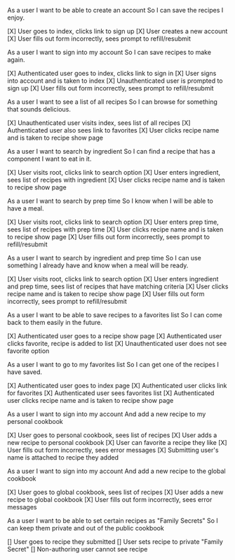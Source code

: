 As a user
I want to be able to create an account
So I can save the recipes I enjoy.

[X] User goes to index, clicks link to sign up
[X] User creates a new account
[X] User fills out form incorrectly, sees prompt to refill/resubmit


As a user
I want to sign into my account
So I can save recipes to make again.

[X] Authenticated user goes to index, clicks link to sign in
[X] User signs into account and is taken to index
[X] Unauthenticated user is prompted to sign up
[X] User fills out form incorrectly, sees prompt to refill/resubmit


As a user
I want to see a list of all recipes
So I can browse for something that sounds delicious.

[X] Unauthenticated user visits index, sees list of all recipes
[X] Authenticated user also sees link to favorites
[X] User clicks recipe name and is taken to recipe show page


As a user
I want to search by ingredient
So I can find a recipe that has a component I want to eat in it.

[X] User visits root, clicks link to search option
[X] User enters ingredient, sees list of recipes with ingredient
[X] User clicks recipe name and is taken to recipe show page


As a user
I want to search by prep time
So I know when I will be able to have a meal.

[X] User visits root, clicks link to search option
[X] User enters prep time, sees list of recipes with prep time
[X] User clicks recipe name and is taken to recipe show page
[X] User fills out form incorrectly, sees prompt to refill/resubmit


As a user
I want to search by ingredient and prep time
So I can use something I already have and know when a meal will be ready.

[X] User visits root, clicks link to search option
[X] User enters ingredient and prep time, sees list of recipes that have matching criteria
[X] User clicks recipe name and is taken to recipe show page
[X] User fills out form incorrectly, sees prompt to refill/resubmit

As a user
I want to be able to save recipes to a favorites list
So I can come back to them easily in the future.

[X] Authenticated user goes to a recipe show page
[X] Authenticated user clicks favorite, recipe is added to list
[X] Unauthenticated user does not see favorite option


As a user
I want to go to my favorites list
So I can get one of the recipes I have saved.

[X] Authenticated user goes to index page
[X] Authenticated user clicks link for favorites
[X] Authenticated user sees favorites list
[X] Authenticated user clicks recipe name and is taken to recipe show page


As a user
I want to sign into my account
And add a new recipe to my personal cookbook

[X] User goes to personal cookbook, sees list of recipes
[X] User adds a new recipe to personal cookbook
[X] User can favorite a recipe they like
[X] User fills out form incorrectly, sees error messages
[X] Submitting user's name is attached to recipe they added

As a user
I want to sign into my account
And add a new recipe to the global cookbook

[X] User goes to global cookbook, sees list of recipes
[X] User adds a new recipe to global cookbook
[X] User fills out form incorrectly, sees error messages

As a user
I want to be able to set certain recipes as "Family Secrets"
So I can keep them private and out of the public cookbook

[] User goes to recipe they submitted
[] User sets recipe to private "Family Secret"
[] Non-authoring user cannot see recipe
